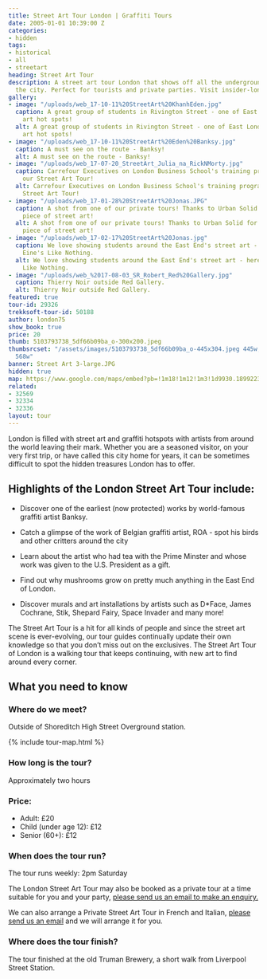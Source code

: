 ```yaml
---
title: Street Art Tour London | Graffiti Tours
date: 2005-01-01 10:39:00 Z
categories:
- hidden
tags:
- historical
- all
- streetart
heading: Street Art Tour
description: A street art tour London that shows off all the underground culture of
  the city. Perfect for tourists and private parties. Visit insider-london.co.uk.
gallery:
- image: "/uploads/web_17-10-11%20StreetArt%20KhanhEden.jpg"
  caption: A great group of students in Rivington Street - one of East London's street
    art hot spots!
  alt: A great group of students in Rivington Street - one of East London's street
    art hot spots!
- image: "/uploads/web_17-10-11%20StreetArt%20Eden%20Banksy.jpg"
  caption: A must see on the route - Banksy!
  alt: A must see on the route - Banksy!
- image: "/uploads/web_17-07-20_StreetArt_Julia_na_RickNMorty.jpg"
  caption: Carrefour Executives on London Business School's training programme on
    our Street Art Tour!
  alt: Carrefour Executives on London Business School's training programme on our
    Street Art Tour!
- image: "/uploads/web_17-01-28%20StreetArt%20Jonas.JPG"
  caption: A shot from one of our private tours! Thanks to Urban Solid for this beautiful
    piece of street art!
  alt: A shot from one of our private tours! Thanks to Urban Solid for this beautiful
    piece of street art!
- image: "/uploads/web_17-02-17%20StreetArt%20Jonas.jpg"
  caption: We love showing students around the East End's street art - here it's Ben
    Eine's Like Nothing.
  alt: We love showing students around the East End's street art - here it's Ben Eine's
    Like Nothing.
- image: "/uploads/web_%2017-08-03_SR_Robert_Red%20Gallery.jpg"
  caption: Thierry Noir outside Red Gallery.
  alt: Thierry Noir outside Red Gallery.
featured: true
tour-id: 29326
trekksoft-tour-id: 50188
author: london75
show_book: true
price: 20
thumb: 5103793738_5df66b09ba_o-300x200.jpeg
thumbsrcset: "/assets/images/5103793738_5df66b09ba_o-445x304.jpeg 445w, /assets/images/5103793738_5df66b09ba_o-568x388.jpeg
  568w"
banner: Street Art 3-large.JPG
hidden: true
map: https://www.google.com/maps/embed?pb=!1m18!1m12!1m3!1d9930.18992237212!2d-0.08116377516709032!3d51.521517516813866!2m3!1f0!2f0!3f0!3m2!1i1024!2i768!4f13.1!3m3!1m2!1s0x48761cb7237e45d3%3A0x832e68d6f5c3b9b0!2sShoreditch+High+Street!5e0!3m2!1sen!2s!4v1431588607125
related:
- 32569
- 32334
- 32336
layout: tour
---
```


London is filled with street art and graffiti hotspots with artists from around the world leaving their mark. Whether you are a seasoned visitor, on your very first trip, or have called this city home for years, it can be sometimes difficult to spot the hidden treasures London has to offer.


## Highlights of the London Street Art Tour include:

- Discover one of the earliest (now protected) works by world-famous graffiti artist Banksy.

- Catch a glimpse of the work of Belgian graffiti artist, ROA - spot his birds and other critters around the city

- Learn about the artist who had tea with the Prime Minster and whose work was given to the U.S. President as a gift.

- Find out why mushrooms grow on pretty much anything in the East End of London.

- Discover murals and art installations by artists such as D*Face, James Cochrane, Stik, Shepard Fairy, Space Invader and many more!

The Street Art Tour is a hit for all kinds of people and since the street art scene is ever-evolving, our tour guides continually update their own knowledge so that you don’t miss out on the exclusives. The Street Art Tour of London is a walking tour that keeps continuing, with new art to find around every corner.

## What you need to know

### Where do we meet?

Outside of Shoreditch High Street Overground station.

{% include tour-map.html %}

### How long is the tour?

Approximately two hours            

### Price:
- Adult: £20
- Child (under age 12): £12
- Senior (60+): £12

### When does the tour run?

The tour runs weekly: 2pm Saturday

The London Street Art Tour may also be booked as a private tour at a time suitable for you and your party, <a href="/contact-us/">please send us an email to make an enquiry.</a>

We can also arrange a Private Street Art Tour in French and Italian, <a href="/contact-us/">please send us an email</a> and we will arrange it for you.

### Where does the tour finish?

The tour finished at the old Truman Brewery, a short walk from Liverpool Street Station.
